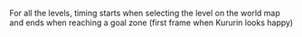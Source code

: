 For all the levels, timing starts when selecting the level on the world map and ends when reaching a goal zone (first frame when Kururin looks happy)
